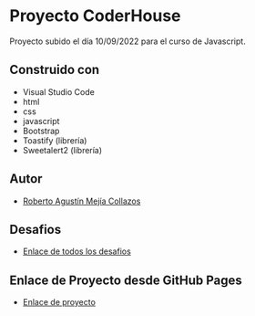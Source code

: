 # Proyecto CoderHouse

Proyecto subido el día 10/09/2022 para el curso de Javascript.

## Construido con

- Visual Studio Code
- html
- css
- javascript
- Bootstrap
- Toastify (librería)
- Sweetalert2 (librería)

## Autor

- [Roberto Agustín Mejía Collazos](https://github.com/RobertoMejiaCollazos)

## Desafios

- [Enlace de todos los desafios](https://github.com/robermejia/desafiosJavascript/tree/desafios)

## Enlace de Proyecto desde GitHub Pages

- [Enlace de proyecto](https://robermejia.github.io/desafiosDesarrolloWeb/)

